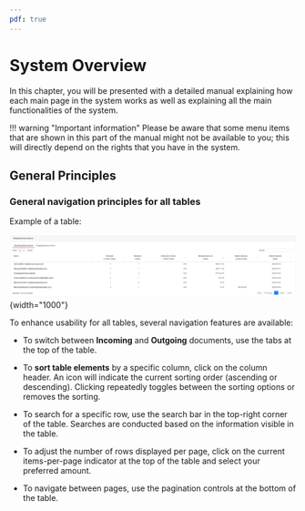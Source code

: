 ```yaml
---
pdf: true
---
```



# System Overview

In this chapter, you will be presented with a detailed manual explaining
how each main page in the system works as well as explaining all the
main functionalities of the system.

!!! warning "Important information"
    Please be aware that some menu items that are shown in this part of the
    manual might not be available to you; this will directly depend on the
    rights that you have in the system.

## General Principles

### General navigation principles for all tables

Example of a table:

![image](../img/Screenshots/Dashboard/Released_documents_table.png){width="1000"}

To enhance usability for all tables, several navigation features are
available:

-   To switch between **Incoming** and **Outgoing** documents, use the
    tabs at the top of the table.

-   To **sort table elements** by a specific column, click on the column
    header. An icon will indicate the current sorting order (ascending
    or descending). Clicking repeatedly toggles between the sorting
    options or removes the sorting.

-   To search for a specific row, use the search bar in the top-right
    corner of the table. Searches are conducted based on the information
    visible in the table.

-   To adjust the number of rows displayed per page, click on the
    current items-per-page indicator at the top of the table and select
    your preferred amount.

-   To navigate between pages, use the pagination controls at the bottom
    of the table.
